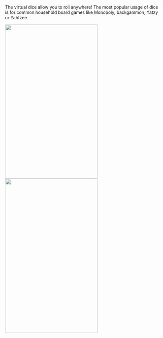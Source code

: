 The virtual dice allow you to roll anywhere! The most popular usage of dice is for common household board games like Monopoly, backgammon, Yatzy or Yahtzee.

<img src="https://user-images.githubusercontent.com/25341181/89735269-1a000000-da83-11ea-8da1-8ef72ac45f09.png" width="300" height="500"> 

<img src="https://user-images.githubusercontent.com/25341181/89735329-8975ef80-da83-11ea-9d1a-dfd3474eff07.png" width="300" height="500">
